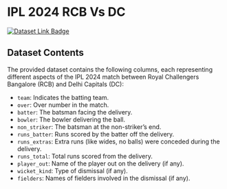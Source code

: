 # IPL 2024 RCB Vs DC

[![Dataset Link Badge](https://img.shields.io/badge/dataset_link-ipl_2024_rcb_vs_dc-%23FFF8C9?style=for-the-badge)](https://github.com/cogxen/datasets/blob/main/ipl-2024-rcb-vs-dc/dataset.csv)

## Dataset Contents

The provided dataset contains the following columns, each representing different aspects of the IPL 2024 match between Royal Challengers Bangalore (RCB) and Delhi Capitals (DC):

- `team`: Indicates the batting team.
- `over`: Over number in the match.
- `batter`: The batsman facing the delivery.
- `bowler`: The bowler delivering the ball.
- `non_striker`: The batsman at the non-striker’s end.
- `runs_batter`: Runs scored by the batter off the delivery.
- `runs_extras`: Extra runs (like wides, no balls) were conceded during the delivery.
- `runs_total`: Total runs scored from the delivery.
- `player_out`: Name of the player out on the delivery (if any).
- `wicket_kind`: Type of dismissal (if any).
- `fielders`: Names of fielders involved in the dismissal (if any).
